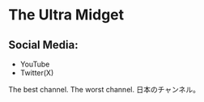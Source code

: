 # The Ultra Midget
## Social Media:
- YouTube
- Twitter(X)

The best channel.
The worst channel.
日本のチャンネル。
<!---

--->
